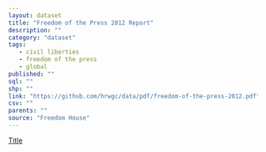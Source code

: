 ```yaml
---
layout: dataset
title: "Freedom of the Press 2012 Report"
description: ""
category: "dataset"
tags: 
   - civil liberties
   - freedom of the press
   - global
published: ""
sql: ""
shp: ""
link: "https://github.com/hrwgc/data/pdf/freedom-of-the-press-2012.pdf"
csv: ""
parents: ""
source: "Freedom House"
---
```

[Title][source]

[source]: https://github.com/hrwgc/data/pdf/freedom-of-the-press-2012.pdf
<p class='data desc'></p>

